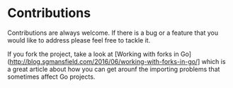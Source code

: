 # Contributions
Contributions are always welcome. If there is a bug or a feature that you would like to address please feel free to tackle it.

If you fork the project, take a look at [Working with forks in Go](http://blog.sgmansfield.com/2016/06/working-with-forks-in-go/] which is a great article about how you can get arounf the importing problems that sometimes affect Go projects.
